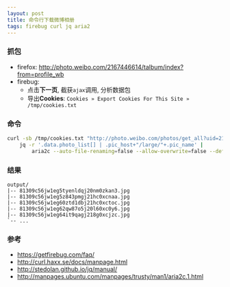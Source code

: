 ```yaml
---
layout: post
title: 命令行下载微博相册
tags: firebug curl jq aria2
---
```


### 抓包

- firefox: <http://photo.weibo.com/2167446614/talbum/index?from=profile_wb>
- firebug:
    - 点击**下一页**, 截获`ajax`调用, 分析数据包
    - 导出**Cookies**: `Cookies » Export Cookies For This Site » /tmp/cookies.txt`

### 命令

```bash
curl -sb /tmp/cookies.txt "http://photo.weibo.com/photos/get_all?uid=2167446614&album_id=16274292&count=30&page=[1-$((2363/30+1))]&type=3&__rnd=1399527721236" |
    jq -r '.data.photo_list[] | .pic_host+"/large/"+.pic_name' |
        aria2c --auto-file-renaming=false --allow-overwrite=false --deferred-input -i - -d output
```

### 结果

```
output/
|-- 81309c56jw1eg5tyenldqj20nm0zkan3.jpg
|-- 81309c56jw1eg5z843pmgj21hc0xcnaa.jpg
|-- 81309c56jw1eg60ztd1dbj21hc0xctoc.jpg
|-- 81309c56jw1eg62qw87o5j20l60xc0y6.jpg
|-- 81309c56jw1eg64it9qagj218g0xcjzc.jpg
`-- ...
```

### 参考

- <https://getfirebug.com/faq/>
- <http://curl.haxx.se/docs/manpage.html>
- <http://stedolan.github.io/jq/manual/>
- <http://manpages.ubuntu.com/manpages/trusty/man1/aria2c.1.html>

